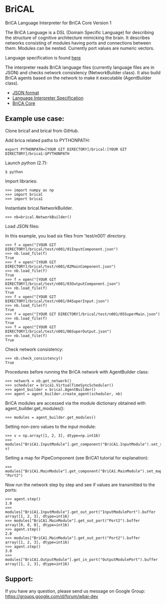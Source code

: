 # BriCAL
BriCA Language Interpreter for BriCA Core Version 1

The BriCA Language is a DSL (Domain Specific Language) for describing the structure of cognitive architecture mimicking the brain.  It describes networks consisting of modules having ports and connections between them.  Modules can be nested.  Currently port values are numeric vectors.

Language specification is found [here](https://docs.google.com/document/d/1A8WCKFynadMEyRpl5c5o0Pdh2hoY9WHOM0jdSA-yiIE/edit)

The interpreter reads BriCA language files (currently language files are in JSON) and checks network consistency (NetworkBuilder class).  It also build BriCA agents based on the network to make it executable (AgentBuilder class).

* [JSON format](https://drive.google.com/open?id=1J2aZBhpqTZ2z1BbqObvsh2YeMihFKn1TUW5pTjDBjfQ)
* [Language Interpreter Specification](https://drive.google.com/open?id=1D5lO1mC0B1BBAGiCUug6LtG8M8IFvYKZRopBUBj2zpA)
* [BriCA Core](http://wbap.github.io/BriCA1/)

## Example use case:
Clone brica1 and brical from GitHub.

Add brica related paths to PYTHONPATH:
<pre><code>export PYTHONPATH=[YOUR GIT DIRECTORY]/brical:[YOUR GIT DIRECTORY]/brica1:$PYTHONPATH
</code></pre>
Launch python (2.7):

`
$ python
`

Import libraries:
<pre><code>>>> import numpy as np
>>> import brical
>>> import brica1    
</code></pre>
Instantiate brical.NetworkBuilder.
<pre><code>>>> nb=brical.NetworkBuilder()
</code></pre>
Load JSON files:

In this example, you load six files from 'test/n001' directory.
<pre><code>>>> f = open("[YOUR GIT DIRECTORY]/brical/test/n001/01InputComponent.json")
>>> nb.load_file(f)
True
>>> f = open("[YOUR GIT DIRECTORY]/brical/test/n001/02MainComponent.json")
>>> nb.load_file(f)
True
>>> f = open("[YOUR GIT DIRECTORY]/brical/test/n001/03OutputComponent.json")
>>> nb.load_file(f)
True
>>> f = open("[YOUR GIT DIRECTORY]/brical/test/n001/04SuperInput.json")
>>> nb.load_file(f)
True
>>> f = open("[YOUR GIT DIRECTORY]/brical/test/n001/05SuperMain.json")
>>> nb.load_file(f)
True
>>> f = open("[YOUR GIT DIRECTORY]/brical/test/n001/06SuperOutput.json")
>>> nb.load_file(f)
True
</code></pre>
Check network consistency:
<pre><code>>>> nb.check_consistency()
True
</code></pre>
Procedures before running the BriCA network with AgentBuilder class:
<pre><code>>>> network = nb.get_network()
>>> scheduler = brica1.VirtualTimeSyncScheduler()
>>> agent_builder = brical.AgentBuilder()
>>> agent = agent_builder.create_agent(scheduler, nb)
</code></pre>
BriCA modules are accessed via the module dictionary obtained with agent_builder.get_modules():
<pre><code>>>> modules = agent_builder.get_modules()
</code></pre>
Setting non-zero values to the input module:
<pre><code>>>> v = np.array([1, 2, 3], dtype=np.int16)
>>> modules["BriCA1.InputModule"].get_component("BriCA1.InputModule").set_state("InputModulePort", v)
</code></pre>
Setting a map for PipeComponent (see BriCA1 tutorial for explanation):
<pre><code>>>> modules["BriCA1.MainModule"].get_component("BriCA1.MainModule").set_map("Port1", "Port2")
</code></pre>
Now run the network step by step and see if values are transmitted to the ports:
<pre><code>>>> agent.step()
1.0
>>> modules["BriCA1.InputModule"].get_out_port("InputModulePort").buffer
array([1, 2, 3], dtype=int16)
>>> modules["BriCA1.MainModule"].get_out_port("Port2").buffer
array([0, 0, 0], dtype=int16)
>>> agent.step()
2.0
>>> modules["BriCA1.MainModule"].get_out_port("Port2").buffer
array([1, 2, 3], dtype=int16)
>>> agent.step()
3.0
>>> modules["BriCA1.OutputModule"].get_in_port("OutputModulePort").buffer
array([1, 2, 3], dtype=int16)
</code></pre>
## Support:
If you have any question, please send us message on Google Group:  
https://groups.google.com/d/forum/wbai-dev

